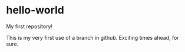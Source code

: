 # hello-world
My first repository!

This is my very first use of a branch in github. Exciting times ahead, for sure. 
